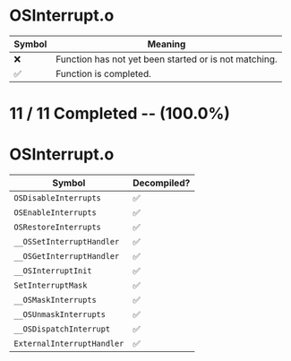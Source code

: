 # OSInterrupt.o
| Symbol | Meaning 
| ------------- | ------------- 
| :x: | Function has not yet been started or is not matching. 
| :white_check_mark: | Function is completed. 


# 11 / 11 Completed -- (100.0%)
# OSInterrupt.o
| Symbol | Decompiled? |
| ------------- | ------------- |
| `OSDisableInterrupts` | :white_check_mark: |
| `OSEnableInterrupts` | :white_check_mark: |
| `OSRestoreInterrupts` | :white_check_mark: |
| `__OSSetInterruptHandler` | :white_check_mark: |
| `__OSGetInterruptHandler` | :white_check_mark: |
| `__OSInterruptInit` | :white_check_mark: |
| `SetInterruptMask` | :white_check_mark: |
| `__OSMaskInterrupts` | :white_check_mark: |
| `__OSUnmaskInterrupts` | :white_check_mark: |
| `__OSDispatchInterrupt` | :white_check_mark: |
| `ExternalInterruptHandler` | :white_check_mark: |
